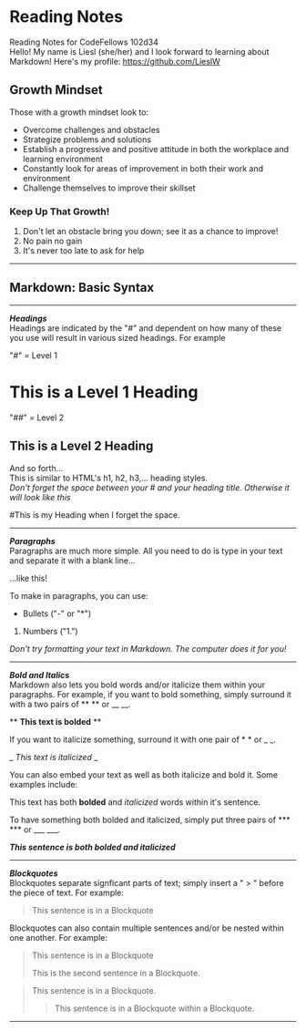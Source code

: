 # Reading Notes
Reading Notes for CodeFellows 102d34  
Hello! My name is Liesl (she/her) and I look forward to learning about Markdown! Here's my profile: https://github.com/LieslW
## Growth Mindset 
  Those with a growth mindset look to:
  - Overcome challenges and obstacles 
  - Strategize problems and solutions 
  - Establish a progressive and positive attitude in both the workplace and learning environment 
  - Constantly look for areas of improvement in both their work and environment 
  - Challenge themselves to improve their skillset
 ### Keep Up That Growth! 
 1. Don't let an obstacle bring you down; see it as a chance to improve! 
 2. No pain no gain 
 3. It's never too late to ask for help
___   
## Markdown: Basic Syntax 
___
***Headings***  
Headings are indicated by the "#" and dependent on how many of these you use will result in various sized headings. For example  

"#" = Level 1 
# This is a Level 1 Heading 
"##" = Level 2 
## This is a Level 2 Heading 
And so forth...  
This is similar to HTML's h1, h2, h3,... heading styles.  
*Don't forget the space between your # and your heading title. Otherwise it will look like this*  

#This is my Heading when I forget the space.  
___
***Paragraphs***  
Paragraphs are much more simple. All you need to do is type in your text and separate it with a blank line...

...like this!  

To make in paragraphs, you can use:  
- Bullets ("-" or "*")
1. Numbers ("1.")  
  
*Don't try formatting your text in Markdown. The computer does it for you!*  
___
***Bold and Italics***  
Markdown also lets you bold words and/or italicize them within your paragraphs. For example, if you want to bold something, simply surround it with a two pairs of ** ** or __ __.  

**
__This text is bolded__
**  

If you want to italicize something, surround it with one pair of * * or _ _.  

_
*This text is italicized*
_  

You can also embed your text as well as both italicize and bold it. Some examples include:  

This text has both **bolded** and *italicized* words within it's sentence. 

To have something both bolded and italicized, simply put three pairs of *** *** or ___ ___.


***This sentence is both bolded and italicized***
___
***Blockquotes***  
Blockquotes separate signficant parts of text; simply insert a " > " before the piece of text. For example:

> This sentence is in a Blockquote  

Blockquotes can also contain multiple sentences and/or be nested within one another. For example:  

> This sentence is in a Blockquote  
>   
> This is the second sentence in a Blockquote.  

> This sentence is in a Blockquote. 
>   
>> This sentence is in a Blockquote within a Blockquote.  
___  




